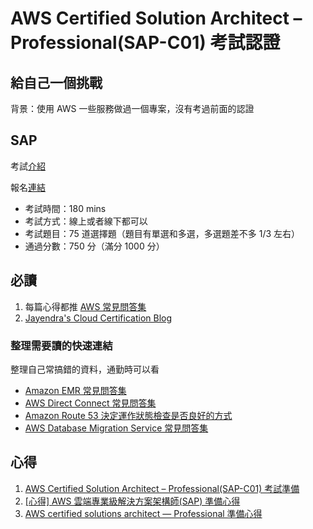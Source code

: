 # AWS Certified Solution Architect – Professional(SAP-C01) 考試認證

## 給自己一個挑戰

背景：使用 AWS 一些服務做過一個專案，沒有考過前面的認證  

## SAP

考試[介紹](https://aws.amazon.com/tw/certification/certified-solutions-architect-professional/)

報名[連結](https://www.certmetrics.com/amazon/)

- 考試時間：180 mins
- 考試方式：線上或者線下都可以
- 考試題目：75 道選擇題（題目有單選和多選，多選題差不多 1/3 左右）
- 通過分數：750 分（滿分 1000 分）

## 必讀

1. 每篇心得都推 [AWS 常見問答集](https://aws.amazon.com/tw/faqs/?nc1=h_ls)
2. [Jayendra's Cloud Certification Blog](https://jayendrapatil.com/aws-certified-solution-architect-professional-exam-learning-path/)

### 整理需要讀的快速連結

整理自己常搞錯的資料，通勤時可以看

- [Amazon EMR 常見問答集](https://aws.amazon.com/tw/emr/faqs/?nc=sn&loc=5)
- [AWS Direct Connect 常見問答集](https://aws.amazon.com/tw/directconnect/faqs/)
- [Amazon Route 53 決定運作狀態檢查是否良好的方式](https://docs.aws.amazon.com/zh_tw/Route53/latest/DeveloperGuide/dns-failover-determining-health-of-endpoints.html)
- [AWS Database Migration Service 常見問答集](https://aws.amazon.com/tw/dms/faqs/)

## 心得

1. [AWS Certified Solution Architect – Professional(SAP-C01) 考試準備](https://shazi.info/aws-certified-solution-architect-professionalsap-c01-%E8%80%83%E8%A9%A6%E6%BA%96%E5%82%99/)
2. [[心得] AWS 雲端專業級解決方案架構師(SAP) 準備心得](https://gordonntw.blogspot.com/2020/06/aws-sap.html)
3. [AWS certified solutions architect — Professional 準備心得](https://medium.com/@webber.cheng/aws-certified-solutions-architect-professional-%E6%BA%96%E5%82%99%E5%BF%83%E5%BE%97-48389c47f0dd)
